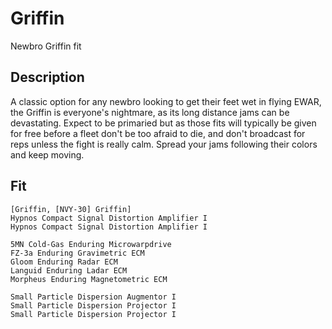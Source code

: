 # Griffin

Newbro Griffin fit


## Description

A classic option for any newbro looking to get their feet wet in flying EWAR, the Griffin is everyone's nightmare, as its long distance jams can be devastating. Expect to be primaried but as those fits will typically be given for free before a fleet don't be too afraid to die, and don't broadcast for reps unless the fight is really calm. Spread your jams following their colors and keep moving.

## Fit

```
[Griffin, [NVY-30] Griffin]
Hypnos Compact Signal Distortion Amplifier I
Hypnos Compact Signal Distortion Amplifier I

5MN Cold-Gas Enduring Microwarpdrive
FZ-3a Enduring Gravimetric ECM
Gloom Enduring Radar ECM
Languid Enduring Ladar ECM
Morpheus Enduring Magnetometric ECM

Small Particle Dispersion Augmentor I
Small Particle Dispersion Projector I
Small Particle Dispersion Projector I
```